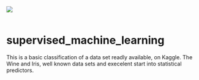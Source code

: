<div>
<img src="https://fedigital.org/wp-content/uploads/2020/07/ml-scaled.jpg"/>
</div>
</br>

# supervised_machine_learning
This is a basic classification of a data set readly available, on Kaggle. 
The Wine and Iris, well known data sets and execelent start into statistical 
predictors.
